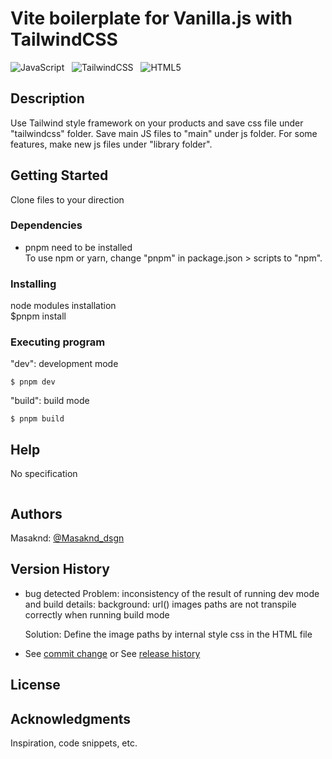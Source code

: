 # Vite boilerplate for Vanilla.js with TailwindCSS

![JavaScript](https://img.shields.io/badge/javascript-%23323330.svg?style=for-the-badge&logo=javascript&logoColor=%23F7DF1E) &nbsp; ![TailwindCSS](https://img.shields.io/badge/tailwindcss-%2338B2AC.svg?style=for-the-badge&logo=tailwind-css&logoColor=white) &nbsp; ![HTML5](https://img.shields.io/badge/html5-%23E34F26.svg?style=for-the-badge&logo=html5&logoColor=white)<br />

## Description

Use Tailwind style framework on your products and save css file under "tailwindcss" folder.
Save main JS files to "main" under js folder. For some features, make new js files under "library folder".

## Getting Started

Clone files to your direction

### Dependencies

- pnpm need to be installed<br>
  To use npm or yarn, change "pnpm" in package.json > scripts to "npm".

### Installing

node modules installation <br>
$pnpm install

### Executing program

"dev": development mode

```
$ pnpm dev
```

"build": build mode

```
$ pnpm build
```

## Help

No specification

```

```

## Authors

Masaknd:
[@Masaknd_dsgn](https://twitter.com/Masaknd_dsgn)

## Version History

- bug detected
  Problem: inconsistency of the result of running dev mode and build
  details: background: url() images paths are not transpile correctly when running build mode

  Solution: Define the image paths by internal style css in the HTML file

- See [commit change]() or See [release history]()

## License

## Acknowledgments

Inspiration, code snippets, etc.
